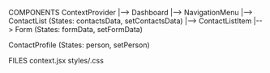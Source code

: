 COMPONENTS
ContextProvider
|--> Dashboard
    |--> NavigationMenu
        |--> ContactList (States: contactsData, setContactsData)
            |--> ContactListItem
        |--> Form (States: formData, setFormData)

ContactProfile (States: person, setPerson)

FILES
context.jsx
styles/.css